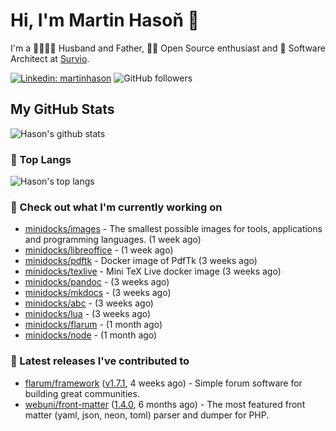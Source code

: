 # Hi, I'm Martin Hasoň 👋

I'm a 👨‍👩‍👧‍👦 Husband and Father, 🧑‍💻 Open Source enthusiast and 📐 Software Architect at [Survio](https://www.survio.com).

[![Linkedin: martinhason](https://img.shields.io/badge/-Martin%20Hasoň-blue?style=flat-square&logo=Linkedin&logoColor=white&link=https://www.linkedin.com/in/martinhason/)](https://www.linkedin.com/in/martinhason/)
![GitHub followers](https://img.shields.io/github/followers/hason?label=Follow&style=social)


## My GitHub Stats
![Hason's github stats](https://github-readme-stats.vercel.app/api?username=hason&show_icons=true&include_all_commits=true&theme=dracula&hide_border=true&hide_title=true)

### 💾 Top Langs
![Hason's top langs](https://github-readme-stats.vercel.app/api/top-langs/?username=hason&layout=compact&theme=dracula&hide_border=true&hide_title=true)

### 👷 Check out what I'm currently working on

- [minidocks/images](https://github.com/minidocks/images) - The smallest possible images for tools, applications and programming languages. (1 week ago)
- [minidocks/libreoffice](https://github.com/minidocks/libreoffice) -  (1 week ago)
- [minidocks/pdftk](https://github.com/minidocks/pdftk) - Docker image of PdfTk (3 weeks ago)
- [minidocks/texlive](https://github.com/minidocks/texlive) - Mini TeX Live docker image (3 weeks ago)
- [minidocks/pandoc](https://github.com/minidocks/pandoc) -  (3 weeks ago)
- [minidocks/mkdocs](https://github.com/minidocks/mkdocs) -  (3 weeks ago)
- [minidocks/abc](https://github.com/minidocks/abc) -  (3 weeks ago)
- [minidocks/lua](https://github.com/minidocks/lua) -  (3 weeks ago)
- [minidocks/flarum](https://github.com/minidocks/flarum) -  (1 month ago)
- [minidocks/node](https://github.com/minidocks/node) -  (1 month ago)

### 🔭 Latest releases I've contributed to

- [flarum/framework](https://github.com/flarum/framework) ([v1.7.1](https://github.com/flarum/framework/releases/tag/v1.7.1), 4 weeks ago) - Simple forum software for building great communities.
- [webuni/front-matter](https://github.com/webuni/front-matter) ([1.4.0](https://github.com/webuni/front-matter/releases/tag/1.4.0), 6 months ago) - The most featured front matter (yaml, json, neon, toml) parser and dumper for PHP.
